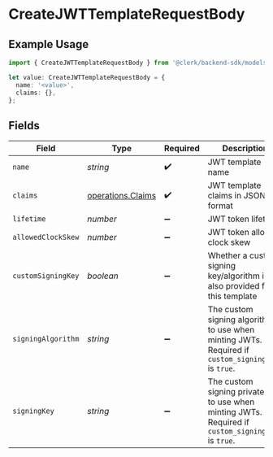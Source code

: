 # CreateJWTTemplateRequestBody

## Example Usage

```typescript
import { CreateJWTTemplateRequestBody } from '@clerk/backend-sdk/models/operations';

let value: CreateJWTTemplateRequestBody = {
  name: '<value>',
  claims: {},
};
```

## Fields

| Field              | Type                                                   | Required           | Description                                                                                          |
| ------------------ | ------------------------------------------------------ | ------------------ | ---------------------------------------------------------------------------------------------------- |
| `name`             | _string_                                               | :heavy_check_mark: | JWT template name                                                                                    |
| `claims`           | [operations.Claims](../../models/operations/claims.md) | :heavy_check_mark: | JWT template claims in JSON format                                                                   |
| `lifetime`         | _number_                                               | :heavy_minus_sign: | JWT token lifetime                                                                                   |
| `allowedClockSkew` | _number_                                               | :heavy_minus_sign: | JWT token allowed clock skew                                                                         |
| `customSigningKey` | _boolean_                                              | :heavy_minus_sign: | Whether a custom signing key/algorithm is also provided for this template                            |
| `signingAlgorithm` | _string_                                               | :heavy_minus_sign: | The custom signing algorithm to use when minting JWTs. Required if `custom_signing_key` is `true`.   |
| `signingKey`       | _string_                                               | :heavy_minus_sign: | The custom signing private key to use when minting JWTs. Required if `custom_signing_key` is `true`. |
